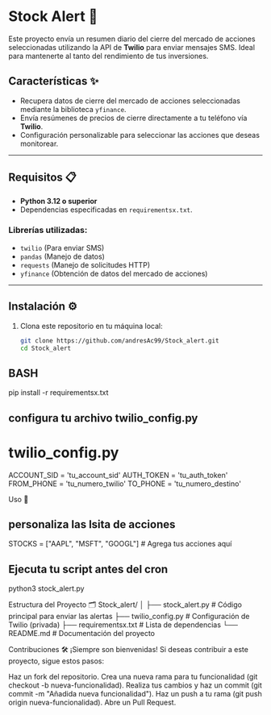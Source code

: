 # Stock Alert 🚨

Este proyecto envía un resumen diario del cierre del mercado de acciones seleccionadas utilizando la API de **Twilio** para enviar mensajes SMS. Ideal para mantenerte al tanto del rendimiento de tus inversiones.

## Características ✨

- Recupera datos de cierre del mercado de acciones seleccionadas mediante la biblioteca `yfinance`.
- Envía resúmenes de precios de cierre directamente a tu teléfono vía **Twilio**.
- Configuración personalizable para seleccionar las acciones que deseas monitorear.

---

## Requisitos 📋

- **Python 3.12 o superior**
- Dependencias especificadas en `requirementsx.txt`.

### Librerías utilizadas:
- `twilio` (Para enviar SMS)
- `pandas` (Manejo de datos)
- `requests` (Manejo de solicitudes HTTP)
- `yfinance` (Obtención de datos del mercado de acciones)

---

## Instalación ⚙️

1. Clona este repositorio en tu máquina local:

   ```bash
   git clone https://github.com/andresAc99/Stock_alert.git
   cd Stock_alert

## BASH 
pip install -r requirementsx.txt

## configura tu archivo twilio_config.py
# twilio_config.py
ACCOUNT_SID = 'tu_account_sid'
AUTH_TOKEN = 'tu_auth_token'
FROM_PHONE = 'tu_numero_twilio'
TO_PHONE = 'tu_numero_destino'

Uso 🚀
## personaliza las lsita de acciones 
STOCKS = ["AAPL", "MSFT", "GOOGL"]  # Agrega tus acciones aquí

## Ejecuta tu script antes del cron 
python3 stock_alert.py

Estructura del Proyecto 🗂️
Stock_alert/
│
├── stock_alert.py          # Código principal para enviar las alertas
├── twilio_config.py        # Configuración de Twilio (privada)
├── requirementsx.txt       # Lista de dependencias
└── README.md               # Documentación del proyecto

Contribuciones 🛠️
¡Siempre son bienvenidas! Si deseas contribuir a este proyecto, sigue estos pasos:

Haz un fork del repositorio.
Crea una nueva rama para tu funcionalidad (git checkout -b nueva-funcionalidad).
Realiza tus cambios y haz un commit (git commit -m "Añadida nueva funcionalidad").
Haz un push a tu rama (git push origin nueva-funcionalidad).
Abre un Pull Request.

   
